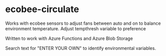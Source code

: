 # ecobee-circulate
Works with ecobee sensors to adjust fans between auto and on to balance environment temperature. Adjust tempthresh variable to preference

Written to work with Azure Functions and Azure Blob Storage

Search text for "ENTER YOUR OWN" to identify environmental variables.
